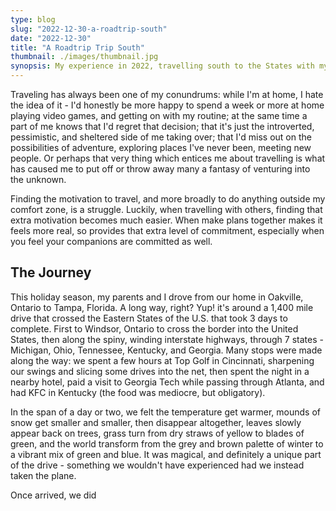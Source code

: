 ```yaml
---
type: blog
slug: "2022-12-30-a-roadtrip-south"
date: "2022-12-30"
title: "A Roadtrip Trip South"
thumbnail: ./images/thumbnail.jpg
synopsis: My experience in 2022, travelling south to the States with my family to spend the Holidays.
---
```


Traveling has always been one of my conundrums: while I'm at home, I hate the idea of it - I'd honestly be more happy to spend a
week or more at home playing video games, and getting on with my routine; at the same time a part of me knows that I'd regret
that decision; that it's just the introverted, pessimistic, and sheltered side of me taking over; that I'd miss out on the
possibilities of adventure, exploring places I've never been, meeting new people. Or perhaps that very thing which entices me
about travelling is what has caused me to put off or throw away many a fantasy of venturing into the unknown.

Finding the motivation to travel, and more broadly to do anything outside my comfort zone, is a struggle. Luckily, when travelling
with others, finding that extra motivation becomes much easier. When make plans together makes it feels more real, so provides that
extra level of commitment, especially when you feel your companions are committed as well.

## The Journey
This holiday season, my parents and I drove from our home in Oakville, Ontario to Tampa, Florida. A long way, right? Yup! it's
around a 1,400 mile drive that crossed the Eastern States of the U.S. that took 3 days to complete. First to Windsor, Ontario to cross the border into the United States, then
along the spiny, winding interstate highways, through 7 states - Michigan, Ohio, Tennessee, Kentucky, and Georgia. Many stops were
made along the way: we spent a few hours at Top Golf in Cincinnati, sharpening our swings and slicing some drives into the net, then spent
the night in a nearby hotel, paid a visit to Georgia Tech while passing through Atlanta, and had KFC in Kentucky (the food was mediocre, but obligatory).

In the span of a day or two, we felt the temperature get warmer, mounds of snow get smaller and smaller, then disappear altogether,
leaves slowly appear back on trees, grass turn from dry straws of yellow to blades of green, and the world transform from the grey
and brown palette of winter to a vibrant mix of green and blue. It was magical, and definitely a unique part of the drive - something
we wouldn't have experienced had we instead taken the plane.

Once arrived, we did 